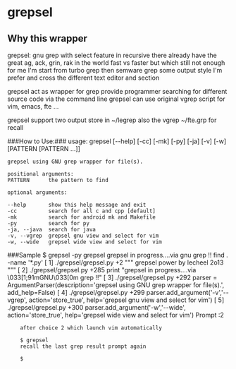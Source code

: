 # grepsel #

## Why this wrapper
grepsel: gnu grep with select feature in recursive 
there already have the great ag, ack, grin, rak in the world fast vs faster
but which still not enough for me I'm start from turbo grep then semware grep 
some output style I'm prefer and cross the different text editor and section

grepsel act as wrapper for grep provide programmer searching for different source code via the command line
grepsel can use original vgrep script for vim, emacs, fte ...

grepsel support two output store in ~/legrep also the vgrep ~/fte.grp for recall

###How to Use:###
	usage: grepsel [--help] [-cc] [-mk] [-py] [-ja] [-v] [-w]
		[PATTERN [PATTERN ...]]
               
	grepsel using GNU grep wrapper for file(s).
               
	positional arguments:
	PATTERN      the pattern to find
                 
	optional arguments:

	--help       show this help message and exit
	-cc          search for all c and cpp [default]
	-mk          search for android mk and Makefile
	-py          search for py
	-ja, --java  search for java
	-v, --vgrep  grepsel gnu view and select for vim
	-w, --wide   grepsel wide view and select for vim

###Sample
	$ grepsel -py grepsel
	grepsel in progress....via gnu grep !!
	find . -name '*.py'
	[  1] ./grepsel/grepsel.py +2 """  grepsel power by lecheel 2o13  """
	[  2] ./grepsel/grepsel.py +285     print "grepsel in progress....via \033[1;91mGNU\033[0m grep !!"
	[  3] ./grepsel/grepsel.py +292     parser = ArgumentParser(description='grepsel using GNU grep wrapper for file(s).', add_help=False)
	[  4] ./grepsel/grepsel.py +299     parser.add_argument('-v','--vgrep',  action='store_true', help='grepsel gnu view and select for vim')
	[  5] ./grepsel/grepsel.py +300     parser.add_argument('-w','--wide',  action='store_true', help='grepsel wide view and select for vim')
	Prompt :2
        
        after choice 2 which launch vim automatically 
        
        $ grepsel 
        recall the last grep result prompt again

        $ 

